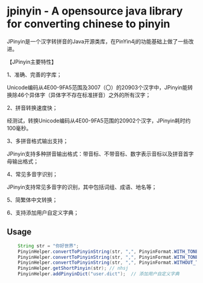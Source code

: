 # jpinyin - A opensource java library for converting chinese to pinyin

JPinyin是一个汉字转拼音的Java开源类库，在PinYin4j的功能基础上做了一些改进。<br>

【JPinyin主要特性】<br>

1、准确、完善的字库；<br>

Unicode编码从4E00-9FA5范围及3007（〇）的20903个汉字中，JPinyin能转换除46个异体字（异体字不存在标准拼音）之外的所有汉字；<br>

2、拼音转换速度快；<br>

经测试，转换Unicode编码从4E00-9FA5范围的20902个汉字，JPinyin耗时约100毫秒。<br>

3、多拼音格式输出支持；<br>

JPinyin支持多种拼音输出格式：带音标、不带音标、数字表示音标以及拼音首字母输出格式；<br>

4、常见多音字识别；<br>

JPinyin支持常见多音字的识别，其中包括词组、成语、地名等；<br>

5、简繁体中文转换；<br>

6、支持添加用户自定义字典；<br>

## Usage

``` java
    String str = "你好世界";
    PinyinHelper.convertToPinyinString(str, ",", PinyinFormat.WITH_TONE_MARK); // nǐ,hǎo,shì,jiè
    PinyinHelper.convertToPinyinString(str, ",", PinyinFormat.WITH_TONE_NUMBER); // ni3,hao3,shi4,jie4
    PinyinHelper.convertToPinyinString(str, ",", PinyinFormat.WITHOUT_TONE); // ni,hao,shi,jie
    PinyinHelper.getShortPinyin(str); // nhsj
    PinyinHelper.addPinyinDict("user.dict");  // 添加用户自定义字典
```
